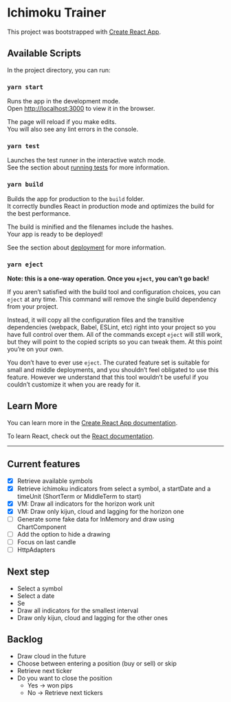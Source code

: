 # Ichimoku Trainer

This project was bootstrapped with [Create React App](https://github.com/facebook/create-react-app).

## Available Scripts

In the project directory, you can run:

### `yarn start`

Runs the app in the development mode.\
Open [http://localhost:3000](http://localhost:3000) to view it in the browser.

The page will reload if you make edits.\
You will also see any lint errors in the console.

### `yarn test`

Launches the test runner in the interactive watch mode.\
See the section about [running tests](https://facebook.github.io/create-react-app/docs/running-tests) for more information.

### `yarn build`

Builds the app for production to the `build` folder.\
It correctly bundles React in production mode and optimizes the build for the best performance.

The build is minified and the filenames include the hashes.\
Your app is ready to be deployed!

See the section about [deployment](https://facebook.github.io/create-react-app/docs/deployment) for more information.

### `yarn eject`

**Note: this is a one-way operation. Once you `eject`, you can’t go back!**

If you aren’t satisfied with the build tool and configuration choices, you can `eject` at any time. This command will remove the single build dependency from your project.

Instead, it will copy all the configuration files and the transitive dependencies (webpack, Babel, ESLint, etc) right into your project so you have full control over them. All of the commands except `eject` will still work, but they will point to the copied scripts so you can tweak them. At this point you’re on your own.

You don’t have to ever use `eject`. The curated feature set is suitable for small and middle deployments, and you shouldn’t feel obligated to use this feature. However we understand that this tool wouldn’t be useful if you couldn’t customize it when you are ready for it.

## Learn More

You can learn more in the [Create React App documentation](https://facebook.github.io/create-react-app/docs/getting-started).

To learn React, check out the [React documentation](https://reactjs.org/).

---

## Current features

-[x] Retrieve available symbols
-[x] Retrieve ichimoku indicators from select a symbol, a startDate and a timeUnit (ShortTerm or MiddleTerm to start)
-[x] VM: Draw all indicators for the horizon work unit
-[x] VM: Draw only kijun, cloud and lagging for the horizon one
-[ ] Generate some fake data for InMemory and draw using ChartComponent
-[ ] Add the option to hide a drawing
-[ ] Focus on last candle
-[ ] HttpAdapters

## Next step

- Select a symbol
- Select a date
- Se
- Draw all indicators for the smallest interval
- Draw only kijun, cloud and lagging for the other ones

## Backlog

- Draw cloud in the future
- Choose between entering a position (buy or sell) or skip
- Retrieve next ticker
- Do you want to close the position
    - Yes -> won pips
    - No -> Retrieve next tickers
